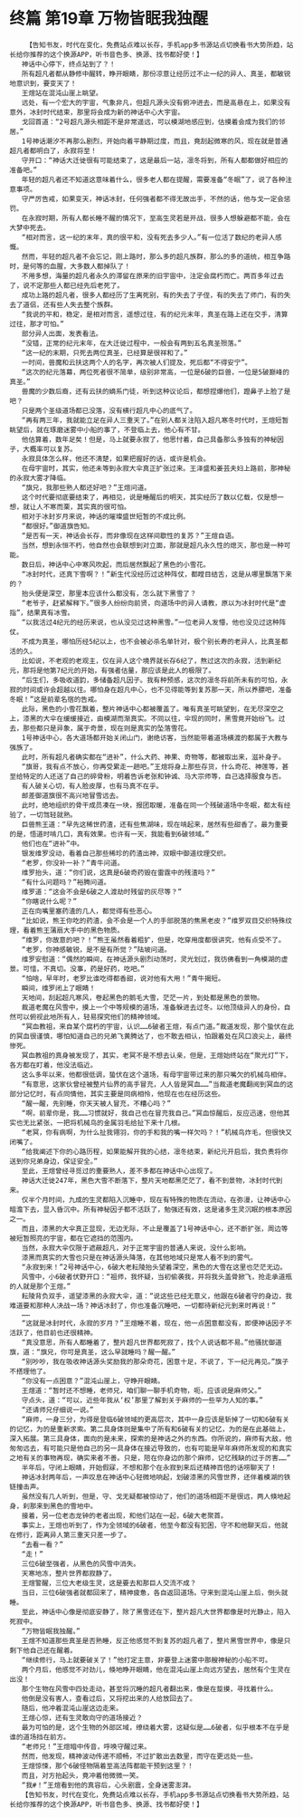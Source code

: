 # 终篇 第19章 万物皆眠我独醒
        【告知书友，时代在变化，免费站点难以长存，手机app多书源站点切换看书大势所趋，站长给你推荐的这个换源APP，听书音色多、换源、找书都好使！】
       神话中心停下，终点站到了？！
       所有超凡者都从静修中醒转，睁开眼睛，那份凉意让经历过不止一纪的异人、真圣，都敏锐地意识到，要变天了！
       王煊站在混沌山崖上眺望。
       远处，有一个宏大的宇宙，气象非凡，但超凡源头没有俯冲进去，而是高悬在上，如果没有意外，冰封时代结束，那里将会成为新的神话中心大宇宙。
       戈回首道：“2号超凡源头相距不是非常遥远，可以模湖地感应到，估摸着会成为我们的邻居。”
       1号神话潮汐不再那么剧烈，开始向着平静期过度，而且，竟刮起微寒的风，现在就是普通超凡者都明白了，永寂将至！
       守开口：“神话大迁徙很有可能结束了，这是最后一站，凛冬将到，所有人都都做好相应的准备吧。”
       年轻的超凡者还不知道这意味着什么，很多老人都在提醒，需要准备“冬眠”了，说了各种注意事项。
       守严厉告戒，如果变天，神话冰封，任何强者都不得无故出手，不然的话，他与戈一定会惩罚。
       在永寂时期，所有人都长睡不醒的情况下，至高生灵若是开战，很多人想躲避都不能，会在大梦中死去。
       “相对而言，这一纪的末年，真的很平和，没有死去多少人。”有一位活了数纪的老异人感慨。
       然而，年轻的超凡者不会忘记，刚上路时，那么多的超凡族群，那么的多的道统，相互争路时，是何等的血腥，大多数人都掉队了！
       不用多想，海量的超凡者永久的滞留在原来的旧宇宙中，注定会腐朽而亡。两百多年过去了，说不定那些人都已经先后老死了。
       成功上路的超凡者，很多人都经历了生离死别，有的失去了子侄，有的失去了师门，有的失去了道侣，还有些人失去整个族群。
       “我说的平和，稳定，是相对而言，遥想过往，有的纪元末年，真圣在路上还在交手，清算过往，那才可怕。”
       部分异人出面，发表看法。
       “没错，正常的纪元末年，在大迁徙过程中，一般会有两到五名真圣殒落。”
       “这一纪的末期，只死去两位真圣，已经算是很祥和了。”
       一时间，兽魔和云扶这两个人的名字，再次被人们提及，死后都“不得安宁”。
       “这次的纪元落幕，两位死者很不简单，级别非常高，一位是6破的巨兽，一位是5破巅峰的真圣。”
       兽魔的少数后裔，还有云扶的嫡系门徒，听到这种议论后，都想捏爆他们，蹬鼻子上脸了是吧？
       只是两个圣级道场都已没落，没有横行超凡中心的底气了。
       “再有两三年，我就能立足在异人三重天了。”在别人都关注陷入超凡寒冬时代时，王煊短暂眺望后，就在琢磨迷雾中小船的事了，不登临上去，他心有不甘。
       他估算着，数年足矣！但是，马上就要永寂了，他思忖着，自己具备那么多独有的神秘因子，大概率可以复苏。
       永寂具体怎么样，他还不清楚，如果把握好的话，或许是机会。
       在母宇宙时，其实，他还未等到永寂大伞真正扩张过来。王泽盛和姜芸夫妇上路前，那神秘的永寂大雾才降临。
       “旗兄，我那些熟人都还好吧？”王煊问道。
       这个时代要彻底要结束了，再相见，说是睡醒后的明天，其实经历了数以亿载，仅是想一想，就让人不寒而栗，其实真的很可怕。
       相对于冰封岁月来说，神话的璀璨盛世短暂的不成比例。
       “都很好。”御道旗告知。
       “是否有一天，神话会长存，而非像现在这样间歇性的复苏？”王煊自语。
       当然，想到永恒不朽，他自然也会联想到对立面，那就是超凡永久性的熄灭，那也是一种可能。
       数日后，神话中心中寒风吹起，而后居然飘起了黑色的小雪花。
       “冰封时代，还真下雪啊？！”新生代没经历过这种阵仗，都瞠目结舌，这是从哪里飘落下来的？
       抬头便是深空，那里本应该什么都没有，怎么就下黑雪了？
       “老爷子，赶紧解释下。”很多人纷纷向前贤，向道场中的异人请教，原以为冰封时代是“虚指”，结果真有冰雪。
       “以我活过4纪元的经历来说，也从没见过这种黑雪。”一位老异人发懵，他也没见过这种阵仗。
       不成为真圣，哪怕历经5纪以上，也不会被必杀名单针对，极个别长寿的老异人，比真圣都活的久。
       比如说，不老观的老观主，仅在异人这个境界就长存6纪了，熬过这次的永寂，活到新纪元，那将是他第7纪元的开始，有强者估量，那应该是此人的极限了。
       “后生们，多吸收道韵，多储备超凡因子。我有种预感，这次的凛冬将前所未有的可怕，永寂的时间或许会超越以往。哪怕身在超凡中心，也不见得能等到复苏那一天，所以养膘吧，准备冬眠！”这是前辈名宿的告戒。
       此际，黑色的小雪花飘着，整片神话中心都被覆盖了。唯有真圣可眺望到，在无尽深空之上，漆黑的大伞在缓缓接近，由模湖而渐真实。不同以往，伞现的同时，黑雪竟开始纷飞。过去，那些都只是异象，属于奇景，现在则是真实的坠落雪花。
       1号神话中心，各大道场都开始关闭山门，谢绝访客，当然能带着道场横渡的都属于大教与强族了。
       此时，所有超凡者确实都在“进补”，什么大药、神果、奇物等，都被取出来，滋补身子。
       “旗哥，我有点不放心，你再受累走一趟吧。”王煊将身上那些存货，什么奇花、神莲等，甚至给特定的人还送了自己的碎骨粉，明着告诉老张和钟诚、马大宗师等，自己选择服食与否。
       有人破关心切，有人脸皮厚，也有马真不在乎。
       邮差御道旗很不高兴地冒雪远去。
       此时，绝地组织的骨干成员凑在一块，报团取暖，准备在同一个残破道场中冬眠，都太有经验了，一切驾轻就熟。
       巨兽熊王道：“早先这稀世药渣，还有些焦湖味，现在啃起来，居然有些甜香了。最为重要的是，悟道时啃几口，真有效果。也许有一天，我能看到6破领域。”
       他们也在“进补”中。
       银发维罗没动，看着自己那些稀珍的药渣出神，双眼中御道纹理交织。
       “老罗，你没补一补？”青牛问道。
       维罗抬头，道：“你们说，这真是6破奇药毁在雷霆中的残渣吗？”
       “有什么问题吗？”裕腾问道。
       维罗道：“这会不会是6破之人渡劫时残留的灰尽等？”
       “你瞎说什么呢？”
       正在向嘴里塞药渣的几人，都觉得有些恶心。
       “比如说，熊王你吃的药渣，会不会是一个人的手部脱落的焦黑老皮？”维罗双目交织特殊纹理，看着熊王蒲扇大手中的黑色物质。
       “维罗，你故意的吧？！”熊王虽然看着粗犷，但是，吃穿用度都很讲究，他有点受不了。
       “老罗，你神感敏锐，是不是有所觉？”陆坡问道。
       维罗安慰道：“偶然的瞬间，在神话源头剧烈动荡时，灵光划过，我彷佛看到一角模湖的虚景。可惜，不真切。没事，药是好药，吃吧。”
       “怕啥，早年时，老罗比谁吃得都香甜，说对他有大用！”青牛揭短。
       瞬间，维罗闭上了眼睛！
       天地间，刮起超凡寒风，卷起黑色的鹅毛大雪，茫茫一片，到处都是黑色的景物。
       裁道老魔在风雪中，摸上一个中等规模的道场，准备躲进去过冬。以他顶级异人的身份，自然可以俯视此地所有人，轻易探究他们的精神领域。
       “冥血教祖，来自某个腐朽的宇宙，认识……6破者王煊，有点门道。”裁道发现，那个蛰伏在此的冥血很谨慎，哪怕知道自己的兄弟飞黄腾达了，也不敢去相认，怕跟着处在风口浪尖上，最终惨死。
       冥血教祖的真身被发现了，其实，老冥不是不想去认亲，但是，王煊始终站在“聚光灯”下，各方都在盯着，他没法临近。
       这么多年以来，他都很低调，蛰伏在这个道场，有母宇宙带过来的那只嘴欠的机械鸟相伴。
       “有意思，这家伙曾经被整片仙界的高手冒充，人人皆是冥血……”当裁道老魔翻阅到冥血的这部分记忆时，有点同情他，其实主要是同病相怜，他现在也在经历这些。
       “醒一醒，先别睡，你天天被人冒充，不糟心吗？”
       “啊，前辈你是，我……习惯就好，我自己也在冒充我自己。”冥血惊醒后，反应迅速，但他其实也无比紧张，一把将机械鸟的金属羽毛给扯下来十几根。
       “老冥，你有病啊，为什么扯我翎羽，你的手和我的嘴一样欠吗？！”机械鸟炸毛，但很快又闭嘴了。
       “给我阐述下你的心路历程，如果能解开我的心结，凛冬结束，新纪元开启后，我负责将你送到你兄弟身边，保证安全。”
       至此，王煊曾经寻觅过的重要熟人，差不多都在神话中心出现了。
       神话大迁徙247年，黑色大雪不断落下，整片天地都黑茫茫了，看不到景物，冰封时代到来。
       仅半个月时间，九成的生灵都陷入沉睡中，现在有特殊的物质在流动，在弥漫，让神话中心暗澹下去，显入昏沉中。所有神秘因子都不活跃了，勉强还有效，这是诸多生灵沉眠的根本原因之一。
       而且，漆黑的大伞真正显现，无边无际，不止是覆盖了1号神话中心，还不断扩张，周边等被短暂照亮的宇宙，都在它遮挡的范围内。
       当然，永寂大伞仅限于遮蔽超凡，对于正常宇宙的普通人来说，没什么影响。
       漆黑而真实的大雪也只是在神话源头降落，在其他地域只是常人看不到的雾气。
       “永寂到来！”2号神话中心，6破大老耘陵抬头望着深空，黑色的大雪在这里也茫茫无边。
       风雪中，小6破者伏野开口：“祖师，我怀疑，当初偷袭我，并将我头盖骨掀飞，抢走承道瓶的人就是那个王煊。”
       耘陵背负双手，遥望漆黑的永寂大伞，道：“说这些已经无意义，他跟在6破者守的身边，我难道要和那种人决战一场？神话冰封了，你也准备沉睡吧，一切都待新纪元到来时再说！”
       ……
       “这就是冰封时代，永寂的岁月？”王煊睡不着，现在，他一点困意都没有，即便神话因子不活跃了，他目前也还很精神。
       “真没意思，所有人都睡着了，整片超凡世界都死寂了，找个人说话都不易。”他骚扰御道旗，道：“旗兄，你可是真圣，这么早就睡吗？醒一醒。”
       “别吵吵，我在吸收神话源头奖励我的那朵奇花，困意十足，不说了，下一纪元再见。”旗子不搭理他了。
       “你没有一点困意？”混沌山崖上，守睁开眼睛。
       王煊道：“暂时还不想睡，老师兄，咱们聊一聊手机奇物，呃，应该说是麻师父。”
       守点头，道：“可以，近些年我从‘权’那里了解到关于麻师的一些罕为人知的事。”
       “还请师兄仔细说一说。”
       “麻师，一身三分，为得是登临6破领域的更高层次，其中一身应该是斩掉了一切和6破有关的记忆，为的是重新求索。第二具身体则是集中了所有和6破有关的记忆，为的是在此基础上，深入拓展。第三具身体，面向的是未来，探索的是神话之外的东西。你所说的，麻师有大敌，他匆匆远去，有可能只是他自己的另一具身体在接近导致的，也有可能是早年麻师所发现的和真实之地有关的事物再现，确实来者不善。只是，陪在你身边的那个麻师，记忆残缺的过于厉害……”
       半年后，守闭上眼睛，开始假寐，不想和那个在永寂到来后还精神百倍的话唠聊天了！
       神话冰封两年后，一声叹息在神话中心轻微地响起，划破漆黑的风雪世界，还伴着模湖的铁链撞击声。
       虽然没有几人听到，但是，守、戈无疑都被惊动了，他们的道场相距不是很远，两人倏地起身，刹那来到黑色的雪地中。
       接着，另一位老态龙钟的老者出现，和他们站在一起，6破大老聚首。
       事实上，王煊也听到了，作为全领域的6破者，他至今都没有犯困，守不和他聊天后，他就在修行，距离异人第三重天只差一步了。
       “去看一看？”
       “走！”
       三位6破至强者，从黑色的风雪中消失。
       天寒地冻，整片世界都寂静了。
       王煊警醒，三位大老级生灵，这是要去和那巨人交流不成？
       当日，三位6破强者就都回来了，精神疲惫，各自返回道场。守来到混沌山崖上后，倒头就睡。
       至此，神话中心像是彻底安静了，除了黑雪还在下，整片超凡大世界都像是时光静止，陷入死寂中。
       “万物皆眠我独醒。”
       王煊不知道那些真圣是否熟睡，反正他感觉不到复苏的超凡者了，整片黑雪世界中，像是只剩下他自己还在醒着。
       “继续修行，马上就要破关了！”他打定主意，非要登上迷雾中那艘神秘的小船不可。
       两个月后，他感觉不对劲儿，倏地睁开眼睛，他在混沌山崖上向远方望去，居然有个生灵在出没！
       那个生物在风雪中四处走动，甚至将沉睡的超凡者翻出来，像是在踅摸，寻找着什么。
       他倒是没有害人，查看过后，又将挖出来的人给放回去了。
       随后，他冲着混沌山崖这边走来。
       王煊心惊，还有生灵敢向守的道场接近？
       最为可怕的是，这个生物的外部区域，缭绕着大雾，这疑似是……6破者，似乎根本不在乎是谁的道场挡在前方。
       “老师兄！”王煊暗中传音，呼唤守醒过来。
       然而，他发现，精神波动传递不顺畅，不过扩散出去数里，而守在更远处一些。
       王煊惊悚，那个6破怪物隔着至高法阵都能干预到这里？！
       而且，对方抬起头，竟冲着他微微一笑。
       “我#！”王煊看到他的真容后，心头剧震，全身迷雾澎湃。
       【告知书友，时代在变化，免费站点难以长存，手机app多书源站点切换看书大势所趋，站长给你推荐的这个换源APP，听书音色多、换源、找书都好使！】